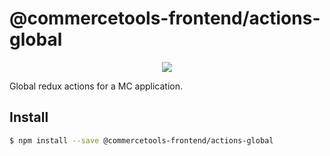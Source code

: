 # @commercetools-frontend/actions-global

<p align="center">
  <a href="https://www.npmjs.com/package/@commercetools-frontend/actions-global"><img src="https://img.shields.io/npm/v/@commercetools-frontend/actions-global.svg"></a>
</p>

Global redux actions for a MC application.

## Install

```bash
$ npm install --save @commercetools-frontend/actions-global
```
